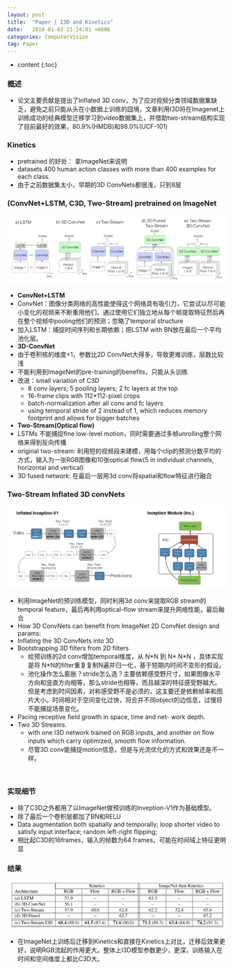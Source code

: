 ```yaml
---
layout: post
title:  "Paper | I3D and Kinetics"
date:   2018-01-03 21:24:01 +0800
categories: ComputerVision
tag: Paper
---
```


* content
{:toc}


### 概述
- 论文主要贡献是提出了Inflated 3D conv，为了应对视频分类领域数据集缺乏，避免之前只能从头在小数据上训练的囧境，文章利用I3D将在Imagenet上训练成功的经典模型迁移学习到video数据集上，并借助two-stream结构实现了目前最好的效果，80.9%(HMDB)和98.0%(UCF-101)

### Kinetics
- pretrained 的好处： 拿ImageNet来说明
- datasets 400 human action classes with more than 400 examples for each class. 
- 由于之前数据集太小，早期的3D ConvNets都很浅，只到8层

### (ConvNet+LSTM, C3D, Two-Stream) pretrained on ImageNet

![model2](/image/I3D/model2.jpg)

- **ConvNet+LSTM**
- ConvNet：图像分类网络的高性能使得这个网络具有吸引力，它尝试以尽可能小变化的视频来不断重用他们，通过使用它们独立地从每个帧提取特征然后再在整个视频中pooling他们的预测；忽略了temporal structure
- 加入LSTM：捕捉时间序列和长期依赖；把LSTM with BN放在最后一个平均池化层。
- **3D-ConvNet**
- 由于卷积核的维度+1，参数比2D ConvNet大得多，导致更难训练，层数比较浅
- 不能利用到ImageNet的pre-training的benefits，只能从头训练
- 改进：small variation of C3D
    - 8 conv layers; 5 pooling layers; 2 fc layers at the top
    - 16-frame clips with 112*112-pixel crops
    - batch-normalization after all conv and fc layers
    - using temporal stride of 2 instead of 1, which reduces memory footprint and allows for bigger batches
- **Two-Stream(Optical flow)**
- LSTMs 不能捕捉fine low-level motion，同时需要通过多帧unrolling整个网络来得到反向传播
- original two-stream: 利用短的视频段来建模，用每个clip的预测分数平均的方式，输入为一张RGB图像和10张optical flow(5 in individual channels, horizontal and vertical)
- 3D fused network: 在最后一层用3d conv将spatial和flow特征进行融合

### Two-Stream Inflated 3D convNets
![model](/image/I3D/model.jpg)

- 利用ImageNet的预训练模型，同时利用3d conv来提取RGB stream的temporal feature，最后再利用optical-flow stream来提升网络性能，最后融合
- How 3D ConvNets can benefit from ImageNet 2D ConvNet design and params:
- Inflating the 3D ConvNets into 3D
- Bootstrapping 3D filters from 2D filters
    - 给预训练的2d conv增加temporal维度，从 N\*N 到 N\* N\*N ，具体实现是将 N\*N的filter重复复制N遍并归一化，基于短期内时间不变形的假设。
    - 池化操作怎么膨胀？stride怎么选？主要依赖感受野尺寸，如果图像水平方向和竖直方向相等，那么stride也相等，而且越深的特征感受野越大。但是考虑到时间因素，对称感受野不是必须的，这主要还是依赖帧率和图片大小。时间相对于空间变化过快，将合并不同object的边信息，过慢将不能捕捉场景变化。
- Pacing receptive ﬁeld growth in space, time and net- work depth.
- Two 3D Streams.
    - with one I3D network trained on RGB inputs, and another on ﬂow inputs which carry optimized, smooth ﬂow information.
    - 尽管3D conv能捕捉motion信息，但是与光流优化的方式和效果还是不一样。
<br>

### 实现细节
- 除了C3D之外都用了以ImageNet做预训练的Inveption-V1作为基础模型。
- 除了最后一个卷积层都加了BN和RELU
- Data augmentation both spatially and temporally; loop shorter video to satisfy input interface; random left-right flipping; 
- 相比起C3D的16frames，输入的帧数为64 frames，可能在时间域上特征更明显


### 结果
![result1](/image/I3D/result1.jpg)
- 在ImageNet上训练后迁移到Kinetics和直接在Kinetics上对比，迁移后效果更好，说明RGB流起的作用更大。整体上I3D模型参数更少，更深，训练输入在时间和空间维度上都比C3D大。
